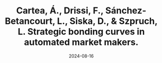 ---
title: "Cartea, Á., Drissi, F., Sánchez-Betancourt, L., Siska, D., & Szpruch, L. Strategic bonding curves in automated market makers."
collection: workingpapers
permalink: /workingpapers/amm_alp
excerpt: #'This paper is about the number 3. The number 4 is left for future work.'
date: 2024-08-16
venue: '2024. R&R Mathematics of Operations Research.'
paperurl: 'https://papers.ssrn.com/sol3/papers.cfm?abstract_id=4459177'
citation: 'Cartea, Á., Drissi, F., Sánchez-Betancourt, L., Siska, D., & Szpruch, L. (2024). Strategic bonding curves in automated market makers. Available at SSRN 4459177.'
---